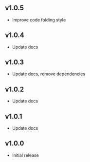 ## v1.0.5
- Improve code folding style

## v1.0.4
- Update docs

## v1.0.3
- Update docs, remove dependencies 

## v1.0.2
- Update docs

## v1.0.1
- Update docs

## v1.0.0
- Initial release
